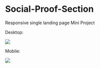 # Social-Proof-Section
Responsive single landing page Mini Project

Desktop:

<img src="Website Previews/desktop.png">

Mobile:

<img src="Website Previews/mobile.png">
